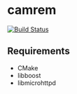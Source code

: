 # camrem
[![Build Status](https://travis-ci.org/Silberschleier/camrem.svg?branch=master)](https://travis-ci.org/Silberschleier/camrem)
## Requirements
* CMake
* libboost
* libmicrohttpd
